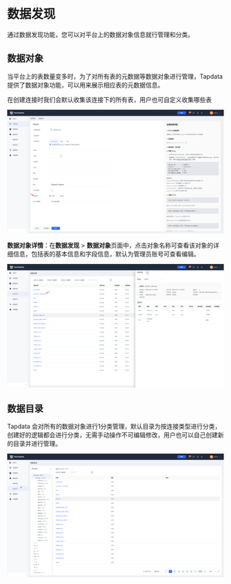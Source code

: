 # 数据发现

通过数据发现功能，您可以对平台上的数据对象信息就行管理和分类。



## 数据对象

当平台上的表数量变多时，为了对所有表的元数据等数据对象进行管理，Tapdata 提供了数据对象功能，可以用来展示相应表的元数据信息。

在创建连接时我们会默认收集该连接下的所有表，用户也可自定义收集哪些表

![](../images/data_discovery_1.png)



**数据对象详情**：在**数据发现** > **数据对象**页面中，点击对象名称可查看该对象的详细信息，包括表的基本信息和字段信息，默认为管理员账号可查看编辑。

![](../images/data_discovery_2.png)





## 数据目录

Tapdata 会对所有的数据对象进行1分类管理，默认目录为按连接类型进行分类，创建好的逻辑都会进行分类，无需手动操作不可编辑修改，用户也可以自己创建新的目录并进行管理。

![](../images/data_category.png)